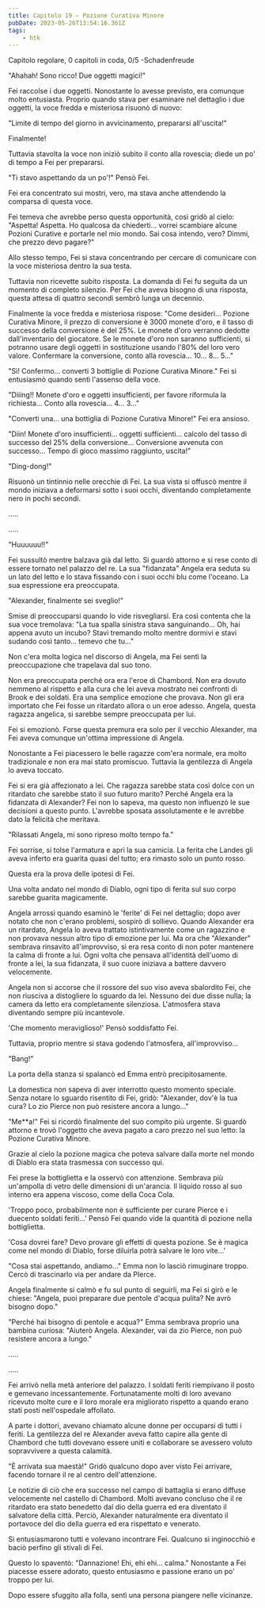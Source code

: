 ```yaml
---
title: Capitolo 19 – Pozione Curativa Minore
pubDate: 2023-05-26T13:54:16.361Z
tags:
    - htk
---
```



Capitolo regolare,
0 capitoli in coda, 0/5
-Schadenfreude

"Ahahah! Sono ricco! Due oggetti magici!"

Fei raccolse i due oggetti. Nonostante lo avesse previsto, era comunque molto entusiasta. Proprio quando stava per esaminare nel dettaglio i due oggetti, la voce fredda e misteriosa risuonò di nuovo:

"Limite di tempo del giorno in avvicinamento, prepararsi all'uscita!"

Finalmente!

Tuttavia stavolta la voce non iniziò subito il conto alla rovescia; diede un po' di tempo a Fei per prepararsi.

"Ti stavo aspettando da un po'!" Pensò Fei.

Fei era concentrato sui mostri, vero, ma stava anche attendendo la comparsa di questa voce.

Fei temeva che avrebbe perso questa opportunità, così gridò al cielo: "Aspetta! Aspetta. Ho qualcosa da chiederti... vorrei scambiare alcune Pozioni Curative e portarle nel mio mondo. Sai cosa intendo, vero? Dimmi, che prezzo devo pagare?"

Allo stesso tempo, Fei si stava concentrando per cercare di comunicare con la voce misteriosa dentro la sua testa.

Tuttavia non ricevette subito risposta. La domanda di Fei fu seguita da un momento di completo silenzio. Per Fei che aveva bisogno di una risposta, questa attesa di quattro secondi sembrò lunga un decennio.

Finalmente la voce fredda e misteriosa rispose: "Come desideri... Pozione Curativa Minore, il prezzo di conversione è 3000 monete d'oro, e il tasso di successo della conversione è del 25%. Le monete d'oro verranno dedotte dall'inventario del giocatore. Se le monete d'oro non saranno sufficienti, si potranno usare degli oggetti in sostituzione usando l'80% del loro vero valore. Confermare la conversione, conto alla rovescia... 10... 8... 5..."

"Sì! Confermo... converti 3 bottiglie di Pozione Curativa Minore." Fei si entusiasmò quando sentì l'assenso della voce.

"Diiing!! Monete d'oro e oggetti insufficienti, per favore riformula la richiesta... Conto alla rovescia... 4... 3..."

"Converti una... una bottiglia di Pozione Curativa Minore!" Fei era ansioso.

"Diin! Monete d'oro insufficienti... oggetti sufficienti... calcolo del tasso di successo del 25% della conversione... Conversione avvenuta con successo... Tempo di gioco massimo raggiunto, uscita!"

"Ding-dong!"

Risuonò un tintinnio nelle orecchie di Fei. La sua vista si offuscò mentre il mondo iniziava a deformarsi sotto i suoi occhi, diventando completamente nero in pochi secondi.

.....

.....

"Huuuuuu!!"

Fei sussultò mentre balzava già dal letto. Si guardò attorno e si rese conto di essere tornato nel palazzo del re. La sua "fidanzata" Angela era seduta su un lato del letto e lo stava fissando con i suoi occhi blu come l'oceano. La sua espressione era preoccupata.

"Alexander, finalmente sei sveglio!"

Smise di preoccuparsi quando lo vide risvegliarsi. Era così contenta che la sua voce tremolava: "La tua spalla sinistra stava sanguinando... Oh, hai appena avuto un incubo? Stavi tremando molto mentre dormivi e stavi sudando così tanto... temevo che tu..."

Non c'era molta logica nel discorso di Angela, ma Fei sentì la preoccupazione che trapelava dal suo tono.

Non era preoccupata perché ora era l'eroe di Chambord. Non era dovuto nemmeno al rispetto e alla cura che lei aveva mostrato nei confronti di Brook e dei soldati. Era una semplice emozione che provava. Non gli era importato che Fei fosse un ritardato allora o un eroe adesso. Angela, questa ragazza angelica, si sarebbe sempre preoccupata per lui.

Fei si emozionò. Forse questa premura era solo per il vecchio Alexander, ma Fei aveva comunque un'ottima impressione di Angela.

Nonostante a Fei piacessero le belle ragazze com'era normale, era molto tradizionale e non era mai stato promiscuo. Tuttavia la gentilezza di Angela lo aveva toccato.

Fei si era già affezionato a lei. Che ragazza sarebbe stata così dolce con un ritardato che sarebbe stato il suo futuro marito? Perché Angela era la fidanzata di Alexander? Fei non lo sapeva, ma questo non influenzò le sue decisioni a questo punto. L'avrebbe sposata assolutamente e le avrebbe dato la felicità che meritava.

"Rilassati Angela, mi sono ripreso molto tempo fa."

Fei sorrise, si tolse l'armatura e aprì la sua camicia. La ferita che Landes gli aveva inferto era guarita quasi del tutto; era rimasto solo un punto rosso.

Questa era la prova delle ipotesi di Fei.

Una volta andato nel mondo di Diablo, ogni tipo di ferita sul suo corpo sarebbe guarita magicamente.

Angela arrossì quando esaminò le 'ferite' di Fei nel dettaglio; dopo aver notato che non c'erano problemi, sospirò di sollievo. Quando Alexander era un ritardato, Angela lo aveva trattato istintivamente come un ragazzino e non provava nessun altro tipo di emozione per lui.
Ma ora che "Alexander" sembrava rinsavito all'improvviso, si era resa conto di non poter mantenere la calma di fronte a lui. Ogni volta che pensava all'identità dell'uomo di fronte a lei, la sua fidanzata, il suo cuore iniziava a battere davvero velocemente.

Angela non si accorse che il rossore del suo viso aveva sbalordito Fei, che non riusciva a distogliere lo sguardo da lei. Nessuno dei due disse nulla; la camera da letto era completamente silenziosa. L'atmosfera stava diventando sempre più incantevole.

'Che momento meraviglioso!' Pensò soddisfatto Fei.

Tuttavia, proprio mentre si stava godendo l'atmosfera, all'improvviso...

"Bang!”

La porta della stanza si spalancò ed Emma entrò precipitosamente.

La domestica non sapeva di aver interrotto questo momento speciale. Senza notare lo sguardo risentito di Fei, gridò: "Alexander, dov'è la tua cura? Lo zio Pierce non può resistere ancora a lungo..."

"Me**a!" Fei si ricordò finalmente del suo compito più urgente. Si guardò attorno e trovò l'oggetto che aveva pagato a caro prezzo nel suo letto: la Pozione Curativa Minore.

Grazie al cielo la pozione magica che poteva salvare dalla morte nel mondo di Diablo era stata trasmessa con successo qui.

Fei prese la bottiglietta e la osservò con attenzione. Sembrava più un'ampolla di vetro delle dimensioni di un'arancia. Il liquido rosso al suo interno era appena viscoso, come della Coca Cola.

'Troppo poco, probabilmente non è sufficiente per curare Pierce e i duecento soldati feriti...' Pensò Fei quando vide la quantità di pozione nella bottiglietta.

'Cosa dovrei fare? Devo provare gli effetti di questa pozione. Se è magica come nel mondo di Diablo, forse diluirla potrà salvare le loro vite...'

"Cosa stai aspettando, andiamo..." Emma non lo lasciò rimuginare troppo. Cercò di trascinarlo via per andare da PIerce.

Angela finalmente si calmò e fu sul punto di seguirli, ma Fei si girò e le chiese: "Angela, puoi preparare due pentole d'acqua pulita? Ne avrò bisogno dopo."

"Perché hai bisogno di pentole e acqua?" Emma sembrava proprio una bambina curiosa: "Aiuterò Angela. Alexander, vai da zio Pierce, non può resistere ancora a lungo."

.....

.....

Fei arrivò nella metà anteriore del palazzo. I soldati feriti riempivano il posto e gemevano incessantemente. Fortunatamente molti di loro avevano ricevuto molte cure e il loro morale era migliorato rispetto a quando erano stati posti nell'ospedale affollato.

A parte i dottori, avevano chiamato alcune donne per occuparsi di tutti i feriti. La gentilezza del re Alexander aveva fatto capire alla gente di Chambord che tutti dovevano essere uniti e collaborare se avessero voluto sopravvivere a questa calamità.

"È arrivata sua maestà!" Gridò qualcuno dopo aver visto Fei arrivare, facendo tornare il re al centro dell'attenzione.

Le notizie di ciò che era successo nel campo di battaglia si erano diffuse velocemente nel castello di Chambord. Molti avevano concluso che il re ritardato era stato benedetto dal dio della guerra ed era diventato il salvatore della città. Perciò, Alexander naturalmente era diventato il portavoce del dio della guerra ed era rispettato e venerato.

Si entusiasmarono tutti e volevano incontrare Fei. Qualcuno si inginocchiò e baciò perfino gli stivali di Fei.

Questo lo spaventò: "Dannazione! Ehi, ehi ehi... calma." Nonostante a Fei piacesse essere adorato, questo entusiasmo e passione erano un po' troppo per lui.

Dopo essere sfuggito alla folla, sentì una persona piangere nelle vicinanze.



